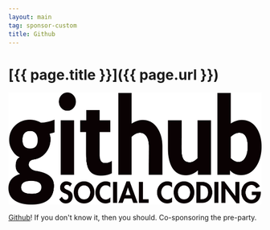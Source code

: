 ```yaml
---
layout: main
tag: sponsor-custom
title: Github
---
```


# [{{ page.title }}]({{ page.url }})

<img src="/images/sponsor-logos/github.png" class="sponsor" />

[Github](http://github.com)! If you don't know it, then you should. Co-sponsoring the pre-party.
